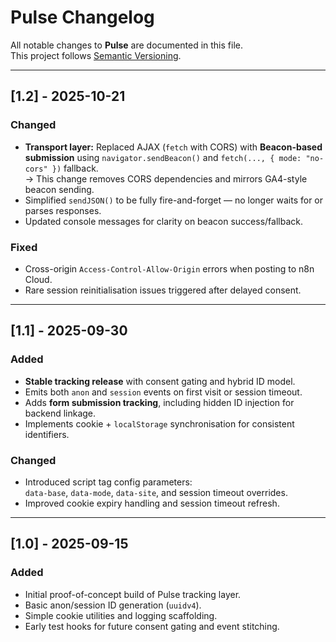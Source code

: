 # Pulse Changelog
All notable changes to **Pulse** are documented in this file.  
This project follows [Semantic Versioning](https://semver.org/).

---

## [1.2] - 2025-10-21
### Changed
- **Transport layer:** Replaced AJAX (`fetch` with CORS) with **Beacon-based submission** using `navigator.sendBeacon()` and `fetch(..., { mode: "no-cors" })` fallback.  
  → This change removes CORS dependencies and mirrors GA4-style beacon sending.
- Simplified `sendJSON()` to be fully fire-and-forget — no longer waits for or parses responses.
- Updated console messages for clarity on beacon success/fallback.

### Fixed
- Cross-origin `Access-Control-Allow-Origin` errors when posting to n8n Cloud.
- Rare session reinitialisation issues triggered after delayed consent.

---

## [1.1] - 2025-09-30
### Added
- **Stable tracking release** with consent gating and hybrid ID model.
- Emits both `anon` and `session` events on first visit or session timeout.
- Adds **form submission tracking**, including hidden ID injection for backend linkage.
- Implements cookie + `localStorage` synchronisation for consistent identifiers.

### Changed
- Introduced script tag config parameters:  
  `data-base`, `data-mode`, `data-site`, and session timeout overrides.
- Improved cookie expiry handling and session timeout refresh.

---

## [1.0] - 2025-09-15
### Added
- Initial proof-of-concept build of Pulse tracking layer.
- Basic anon/session ID generation (`uuidv4`).
- Simple cookie utilities and logging scaffolding.
- Early test hooks for future consent gating and event stitching.
